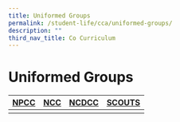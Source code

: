 ```yaml
---
title: Uniformed Groups
permalink: /student-life/cca/uniformed-groups/
description: ""
third_nav_title: Co Curriculum
---
```

# **Uniformed Groups**



| [NPCC](/cca/uniformed-groups/npcc) | [NCC](/cca/uniformed-groups/ncc) |  [NCDCC](/cca/uniformed-groups/ncdcc) |  [SCOUTS](/cca/uniformed-groups/scouts) |
| --- | --- | --- |--- |
| | | | |